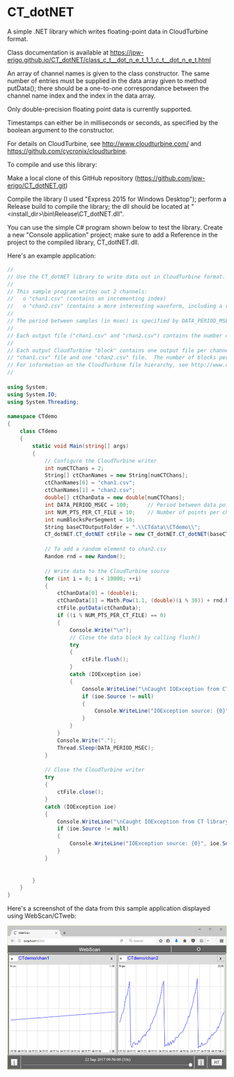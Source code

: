 # CT_dotNET
A simple .NET library which writes floating-point data in CloudTurbine format.

Class documentation is available at https://jpw-erigo.github.io/CT_dotNET/class_c_t__dot_n_e_t_1_1_c_t__dot_n_e_t.html

An array of channel names is given to the class constructor.  The same number of entries must be supplied in the data array given to method putData(); there should be a one-to-one correspondance between the channel name index and the index in the data array.

Only double-precision floating point data is currently supported.

Timestamps can either be in milliseconds or seconds, as specified by the boolean argument to the constructor.

For details on CloudTurbine, see http://www.cloudturbine.com/ and https://github.com/cycronix/cloudturbine.

To compile and use this library:

Make a local clone of this GitHub repository (https://github.com/jpw-erigo/CT_dotNET.git)

Compile the library (I used "Express 2015 for Windows Desktop"); perform a Release build to compile the library; the dll should be located at "<install_dir>\bin\Release\CT_dotNET.dll".

You can use the simple C# program shown below to test the library.  Create a new "Console application" project; make sure to add a Reference in the project to the compiled library, CT_dotNET.dll.

Here's an example application:

```C#
//
// Use the CT_dotNET library to write data out in CloudTurbine format.
//
// This sample program writes out 2 channels:
//   o "chan1.csv" (contains an incrementing index)
//   o "chan2.csv" (contains a more interesting waveform, including a random component)
//
// The period between samples (in msec) is specified by DATA_PERIOD_MSEC.
//
// Each output file ("chan1.csv" and "chan2.csv") contains the number of points specified by NUM_PTS_PER_CT_FILE in CSV format.
//
// Each output CloudTurbine "block" contains one output file per channel; i.e., each block will contain one
// "chan1.csv" file and one "chan2.csv" file.  The number of blocks per segment is specified by numBlocksPerSegment.
// For information on the CloudTurbine file hierarchy, see http://www.cloudturbine.com/structure/.
//

using System;
using System.IO;
using System.Threading;

namespace CTdemo
{
    class CTdemo
    {
        static void Main(string[] args)
        {
            // Configure the CloudTurbine writer
            int numCTChans = 2;
            String[] ctChanNames = new String[numCTChans];
            ctChanNames[0] = "chan1.csv";
            ctChanNames[1] = "chan2.csv";
            double[] ctChanData = new double[numCTChans];
            int DATA_PERIOD_MSEC = 100;      // Period between data points
            int NUM_PTS_PER_CT_FILE = 10;    // Number of points per channel per file
            int numBlocksPerSegment = 10;
            String baseCTOutputFolder = ".\\CTdata\\CTdemo\\";
            CT_dotNET.CT_dotNET ctFile = new CT_dotNET.CT_dotNET(baseCTOutputFolder, ctChanNames, numBlocksPerSegment,true);

            // To add a random element to chan2.csv
            Random rnd = new Random();

            // Write data to the CloudTurbine source
            for (int i = 0; i < 10000; ++i)
            {
                ctChanData[0] = (double)i;
                ctChanData[1] = Math.Pow(1.1, (double)(i % 30)) + rnd.NextDouble();
                ctFile.putData(ctChanData);
                if ((i % NUM_PTS_PER_CT_FILE) == 0)
                {
                    Console.Write("\n");
                    // Close the data block by calling flush()
                    try
                    {
                        ctFile.flush();
                    }
                    catch (IOException ioe)
                    {
                        Console.WriteLine("\nCaught IOException from CT library on flush");
                        if (ioe.Source != null)
                        {
                            Console.WriteLine("IOException source: {0}", ioe.Source);
                        }
                    }
                }
                Console.Write(".");
                Thread.Sleep(DATA_PERIOD_MSEC);
            }

            // Close the CloudTurbine writer
            try
            {
                ctFile.close();
            }
            catch (IOException ioe)
            {
                Console.WriteLine("\nCaught IOException from CT library on close");
                if (ioe.Source != null)
                {
                    Console.WriteLine("IOException source: {0}", ioe.Source);
                }
            }


        }
    }
}
```

Here's a screenshot of the data from this sample application displayed using WebScan/CTweb:

![](images/CT_dotNET_demo.png)

